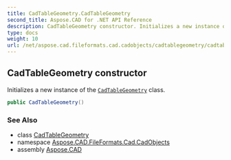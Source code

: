 ```yaml
---
title: CadTableGeometry.CadTableGeometry
second_title: Aspose.CAD for .NET API Reference
description: CadTableGeometry constructor. Initializes a new instance of the CadTableGeometry class
type: docs
weight: 10
url: /net/aspose.cad.fileformats.cad.cadobjects/cadtablegeometry/cadtablegeometry/
---
```

## CadTableGeometry constructor

Initializes a new instance of the [`CadTableGeometry`](../) class.

```csharp
public CadTableGeometry()
```

### See Also

* class [CadTableGeometry](../)
* namespace [Aspose.CAD.FileFormats.Cad.CadObjects](../../cadtablegeometry/)
* assembly [Aspose.CAD](../../../)


